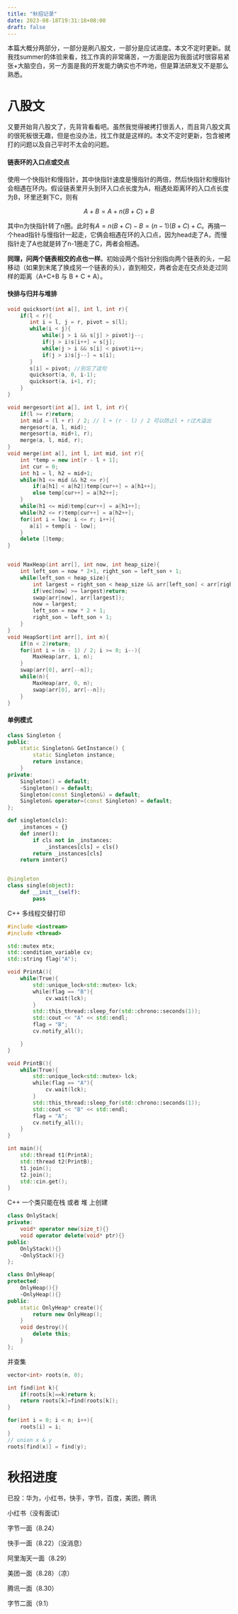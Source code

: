 ```yaml
---
title: "秋招记录"
date: 2023-08-18T19:31:18+08:00
draft: false
---
```


本篇大概分两部分，一部分是刷八股文，一部分是应试进度。本文不定时更新。就我找summer的体验来看，找工作真的非常痛苦，一方面是因为我面试时很容易紧张+大脑空白，另一方面是我的开发能力确实也不咋地，但是算法研发又不是那么熟悉。

# 八股文

又要开始背八股文了，先背背看看吧。虽然我觉得被拷打很丢人，而且背八股文真的很死板很无趣，但是也没办法，找工作就是这样的。本文不定时更新，包含被拷打的问题以及自己平时不太会的问题。

#### 链表环的入口点或交点

使用一个快指针和慢指针，其中快指针速度是慢指针的两倍，然后快指针和慢指针会相遇在环内。假设链表里开头到环入口点长度为A，相遇处距离环的入口点长度为B，环里还剩下C，则有

$$
A + B = A + n(B+C) + B
$$

其中n为快指针转了n圈。此时有$A = n(B+C) - B = (n-1)(B+C) + C$。再搞一个head指针与慢指针一起走，它俩会相遇在环的入口点，因为head走了A，而慢指针走了A也就是转了n-1圈走了C，两者会相遇。

**同理，问两个链表相交的点也一样**。初始设两个指针分别指向两个链表的头，一起移动（如果到末尾了换成另一个链表的头），直到相交，两者会走在交点处走过同样的距离（A+C+B 与 B + C + A）。

#### 快排与归并与堆排

```cpp
void quicksort(int a[], int l, int r){
    if(l < r){
       int i = l, j = r, pivot = s[l];
       while(i < j){
           while(j > i && s[j] > pivot)j--;
           if(j > i)s[i++] = s[j];
           while(j > i && s[i] < pivot)i++;
           if(j > i)s[j--] = s[i];
       }
       s[i] = pivot; //别忘了这句
       quicksort(a, 0, i-1);
       quicksort(a, i+1, r);
    }
}

void mergesort(int a[], int l, int r){
    if(l >= r)return;
    int mid = (l + r) / 2; // l + (r - l) / 2 可以防止l + r过大溢出
    mergesort(a, l, mid);
    mergesort(a, mid+1, r);
    merge(a, l, mid, r);
}
void merge(int a[], int l, int mid, int r){
    int *temp = new int[r - l + 1];
    int cur = 0;
    int h1 = l, h2 = mid+1;
    while(h1 <= mid && h2 <= r){
        if(a[h1] < a[h2])temp[cur++] = a[h1++];
        else temp[cur++] = a[h2++];
    }
    while(h1 <= mid)temp[cur++] = a[h1++];
    while(h2 <= r)temp[cur++] = a[h2++];
    for(int i = low; i <= r; i++){
       a[i] = temp[i - low];
    }
    delete []temp;
}


void MaxHeap(int arr[], int now, int heap_size){
    int left_son = now * 2+1, right_son = left_son + 1;
    while(left_son < heap_size){
        int largest = right_son < heap_size && arr[left_son] < arr[right_son] ? right_son : left_son;
        if(vec[now] >= largest)return;
        swap(arr[now], arr[largest]);
        now = largest;
        left_son = now * 2 + 1;
        right_son = left_son + 1;
    }
}
void HeapSort(int arr[], int n){
    if(n < 2)return;
    for(int i = (n - 1) / 2; i >= 0; i--){
        MaxHeap(arr, i, n);
    }
    swap(arr[0], arr[--n]);
    while(n){
        MaxHeap(arr, 0, n);
        swap(arr[0], arr[--n]);
    }
}
```

#### 单例模式

```cpp
class Singleton {
public:
    static Singleton& GetInstance() {
        static Singleton instance;
        return instance;
    }
private:
    Singleton() = default;
    ~Singleton() = default;
    Singleton(const Singleton&) = default;
    Singleton& operator=(const Singleton) = default;
};
```

```python
def singleton(cls):
    _instances = {}
    def inner():
        if cls not in _instances:
            _instances[cls] = cls()
        return _instances[cls]
    return innter()


@singleton
class single(object):
    def __init__(self):
        pass
```

C++ 多线程交替打印

```cpp
#include <iostream>
#include <thread>

std::mutex mtx;
std::condition_variable cv;
std::string flag("A");

void PrintA(){
    while(True){
        std::unique_lock<std::mutex> lck;
        while(flag == "B"){
            cv.wait(lck);
        }
        std::this_thread::sleep_for(std::chrono::seconds(1));
        std::cout << "A" << std::endl;
        flag = "B";
        cv.notify_all();

    }
}

void PrintB(){
    while(True){
        std::unique_lock<std::mutex> lck;
        while(flag == "A"){
            cv.wait(lck);
        }    
        std::this_thread::sleep_for(std::chrono::seconds(1));
        std::cout << "B" << std::endl;
        flag = "A";
        cv.notify_all();
    }
}

int main(){
    std::thread t1(PrintA);
    std::thread t2(PrintB);
    t1.join();
    t2.join();
    std::cin.get();
}
```

C++ 一个类只能在栈 或者 堆 上创建

```cpp
class OnlyStack{
private:
    void* operator new(size_t){}
    void operator delete(void* ptr){}
public:
    OnlyStack(){}
    ~OnlyStack(){}
};

class OnlyHeap{
protected:
    OnlyHeap(){}
    ~OnlyHeap(){}
public:
    static OnlyHeap* create(){
        return new OnlyHeap();
    }  
    void destroy(){
        delete this;
    }
};
```

并查集

```cpp
vector<int> roots(n, 0);

int find(int k){
    if(roots[k]==k)return k;
    return roots[k]=find(roots[k]);
}

for(int i = 0; i < n; i++){
    roots[i] = i;
}
// union x & y
roots[find(x)] = find(y);
```

# 

# 秋招进度

已投：华为，小红书，快手，字节，百度，美团，腾讯

小红书（没有面试）

字节一面（8.24）

快手一面（8.22）（没消息）

阿里淘天一面（8.29）

美团一面（8.28）（凉）

腾讯一面（8.30）



字节二面（9.1）

